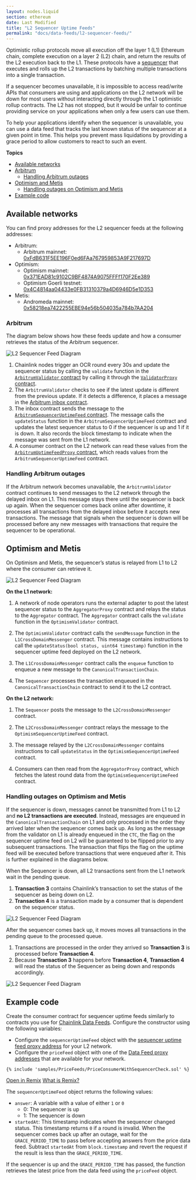 ```yaml
---
layout: nodes.liquid
section: ethereum
date: Last Modified
title: "L2 Sequencer Uptime Feeds"
permalink: "docs/data-feeds/l2-sequencer-feeds/"
---
```


Optimistic rollup protocols move all execution off the layer 1 (L1) Ethereum chain, complete execution on a layer 2 (L2) chain, and return the results of the L2 execution back to the L1. These protocols have a [sequencer](https://community.optimism.io/docs/how-optimism-works/#block-production) that executes and rolls up the L2 transactions by batching multiple transactions into a single transaction.

If a sequencer becomes unavailable, it is impossible to access read/write APIs that consumers are using and applications on the L2 network will be down for most users without interacting directly through the L1 optimistic rollup contracts. The L2 has not stopped, but it would be unfair to continue providing service on your applications when only a few users can use them.

To help your applications identify when the sequencer is unavailable, you can use a data feed that tracks the last known status of the sequencer at a given point in time. This helps you prevent mass liquidations by providing a grace period to allow customers to react to such an event.

**Topics**

- [Available networks](#available-networks)
- [Arbitrum](#arbitrum)
  - [Handling Arbitrum outages](#handling-arbitrum-outages)
- [Optimism and Metis](#optimism-and-metis)
  - [Handling outages on Optimism and Metis](#handling-outages-on-optimism-and-metis)
- [Example code](#example-code)

## Available networks

You can find proxy addresses for the L2 sequencer feeds at the following addresses:

- Arbitrum:
  - Arbitrum mainnet: [0xFdB631F5EE196F0ed6FAa767959853A9F217697D](https://arbiscan.io/address/0xfdb631f5ee196f0ed6faa767959853a9f217697d)
- Optimism:
  - Optimism mainnet: [0x371EAD81c9102C9BF4874A9075FFFf170F2Ee389](https://optimistic.etherscan.io/address/0x371EAD81c9102C9BF4874A9075FFFf170F2Ee389)
  - Optimism Goerli testnet: [0x4C4814aa04433e0FB31310379a4D6946D5e1D353](https://blockscout.com/optimism/goerli/address/0x4C4814aa04433e0FB31310379a4D6946D5e1D353)
- Metis:
  - Andromeda mainnet: [0x58218ea7422255EBE94e56b504035a784b7AA204](https://andromeda-explorer.metis.io/address/0x58218ea7422255EBE94e56b504035a784b7AA204)

### Arbitrum

The diagram below shows how these feeds update and how a consumer retrieves the status of the Arbitrum sequencer.

![L2 Sequencer Feed Diagram](/images/data-feed/l2-diagram-arbitrum.webp)

1. Chainlink nodes trigger an OCR round every 30s and update the sequencer status by calling the `validate` function in the [`ArbitrumValidator` contract](https://github.com/smartcontractkit/chainlink/blob/master/contracts/src/v0.8/dev/ArbitrumValidator.sol) by calling it through the [`ValidatorProxy` contract](https://github.com/smartcontractkit/chainlink/blob/master/contracts/src/v0.8/ValidatorProxy.sol).
1. The `ArbitrumValidator` checks to see if the latest update is different from the previous update. If it detects a difference, it places a message in the [Arbitrum inbox contract](https://developer.offchainlabs.com/docs/inside_arbitrum#the-big-picture).
1. The inbox contract sends the message to the [`ArbitrumSequencerUptimeFeed` contract](https://github.com/smartcontractkit/chainlink/blob/master/contracts/src/v0.8/dev/ArbitrumSequencerUptimeFeed.sol). The message calls the `updateStatus` function in the `ArbitrumSequencerUptimeFeed` contract and updates the latest sequencer status to 0 if the sequencer is up and 1 if it is down. It also records the block timestamp to indicate when the message was sent from the L1 network.
1. A consumer contract on the L2 network can read these values from the [`ArbitrumUptimeFeedProxy` contract](https://github.com/smartcontractkit/chainlink/blob/develop/contracts/src/v0.6/EACAggregatorProxy.sol), which reads values from the `ArbitrumSequencerUptimeFeed` contract.

### Handling Arbitrum outages

If the Arbitrum network becomes unavailable, the `ArbitrumValidator` contract continues to send messages to the L2 network through the delayed inbox on L1. This message stays there until the sequencer is back up again. When the sequencer comes back online after downtime, it processes all transactions from the delayed inbox before it accepts new transactions. The message that signals when the sequencer is down will be processed before any new messages with transactions that require the sequencer to be operational.

## Optimism and Metis

On Optimism and Metis, the sequencer’s status is relayed from L1 to L2 where the consumer can retrieve it.

![L2 Sequencer Feed Diagram](/images/data-feed/l2-diagram-optimism-metis.webp)

**On the L1 network:**

1. A network of node operators runs the external adapter to post the latest sequencer status to the `AggregatorProxy` contract and relays the status to the `Aggregator` contract.  The `Aggregator` contract calls the `validate` function in the `OptimismValidator` contract.  

1. The `OptimismValidator` contract calls the `sendMessage` function in the `L1CrossDomainMessenger` contract. This message contains instructions to call the `updateStatus(bool status, uint64 timestamp)` function in the sequencer uptime feed deployed on the L2 network.

1. The `L1CrossDomainMessenger` contract calls the `enqueue` function to enqueue a new message to the `CanonicalTransactionChain`.

1. The `Sequencer` processes the transaction enqueued in the `CanonicalTransactionChain` contract to send it to the L2 contract.

**On the L2 network:**

1. The `Sequencer` posts the message to the `L2CrossDomainMessenger` contract.

1. The `L2CrossDomainMessenger` contract relays the message to the `OptimismSequencerUptimeFeed` contract.

1. The message relayed by the `L2CrossDomainMessenger` contains instructions to call `updateStatus` in the `OptimismSequencerUptimeFeed` contract.  

1. Consumers can then read from the `AggregatorProxy` contract, which fetches the latest round data from the `OptimismSequencerUptimeFeed` contract.

### Handling outages on Optimism and Metis

If the sequencer is down, messages cannot be transmitted from L1 to L2 and **no L2 transactions are executed**. Instead, messages are enqueued in the `CanonicalTransactionChain` on L1 and only processed in the order they arrived later when the sequencer comes back up. As long as the message from the validator on L1 is already enqueued in the `CTC`, the flag on the sequencer uptime feed on L2 will be guaranteed to be flipped prior to any subsequent transactions. The transaction that flips the flag on the uptime feed will be executed before transactions that were enqueued after it. This is further explained in the diagrams below.

When the Sequencer is down, all L2 transactions sent from the L1 network wait in the pending queue.

1. **Transaction 3** contains Chainlink’s transaction to set the status of the sequencer as being down on L2.
1. **Transaction 4** is a transaction made by a consumer that is dependent on the sequencer status.

![L2 Sequencer Feed Diagram](/images/data-feed/seq-down-1.webp)

After the sequencer comes back up, it moves moves all transactions in the pending queue to the processed queue.

1. Transactions are processed in the order they arrived so **Transaction 3** is processed before **Transaction 4**.
1. Because **Transaction 3** happens before **Transaction 4**, **Transaction 4** will read the status of the Sequencer as being down and responds accordingly.

![L2 Sequencer Feed Diagram](/images/data-feed/seq-down-2.webp)

## Example code

Create the consumer contract for sequencer uptime feeds similarly to contracts you use for [Chainlink Data Feeds](/docs/data-feeds/price-feeds/#solidity). Configure the constructor using the following variables:

- Configure the `sequencerUptimeFeed` object with the [sequencer uptime feed proxy address](#available-networks) for your L2 network.
- Configure the `priceFeed` object with one of the [Data Feed proxy addresses](/docs/data-feeds/) that are available for your network.

```solidity L2
{% include 'samples/PriceFeeds/PriceConsumerWithSequencerCheck.sol' %}
```

<div class="remix-callout">
      <a href="https://remix.ethereum.org/#url=https://docs.chain.link/samples/PriceFeeds/PriceConsumerWithSequencerCheck.sol" target="_blank" >Open in Remix</a>
      <a href="/docs/conceptual-overview/#what-is-remix">What is Remix?</a>
</div>

The `sequencerUptimeFeed` object returns the following values:

- `answer`: A variable with a value of either `1` or `0`
  - 0: The sequencer is up
  - 1: The sequencer is down
- `startedAt`: This timestamp indicates when the sequencer changed status. This timestamp returns `0` if a round is invalid. When the sequencer comes back up after an outage, wait for the `GRACE_PERIOD_TIME` to pass before accepting answers from the price data feed. Subtract `startedAt` from `block.timestamp` and revert the request if the result is less than the `GRACE_PERIOD_TIME`.

If the sequencer is up and the `GRACE_PERIOD_TIME` has passed, the function retrieves the latest price from the data feed using the `priceFeed` object.
